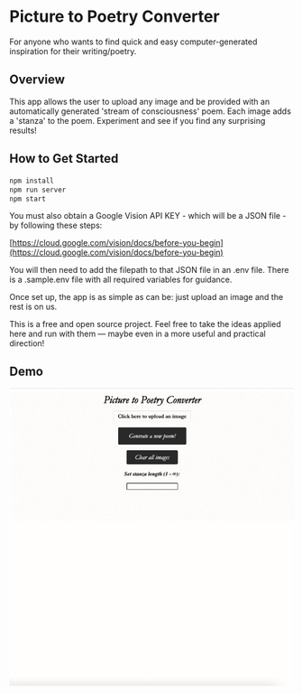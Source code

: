 # Picture to Poetry Converter #
For anyone who wants to find quick and easy computer-generated inspiration for their writing/poetry.

## Overview ##
This app allows the user to upload any image and be provided with an automatically generated 'stream of consciousness' poem. Each image adds a 'stanza' to the poem. Experiment and see if you find any surprising results!

## How to Get Started ##
```
npm install
npm run server
npm start
```

You must also obtain a Google Vision API KEY - which will be a JSON file - by following these steps:

[https://cloud.google.com/vision/docs/before-you-begin](https://cloud.google.com/vision/docs/before-you-begin)

You will then need to add the filepath to that JSON file in an .env file. There is a .sample.env file with all required variables for guidance.

Once set up, the app is as simple as can be: just upload an image and the rest is on us.

This is a free and open source project. Feel free to take the ideas applied here and run with them — maybe even in a more useful and practical direction!

## Demo ##
![](picture-to-poetry-demo.gif)